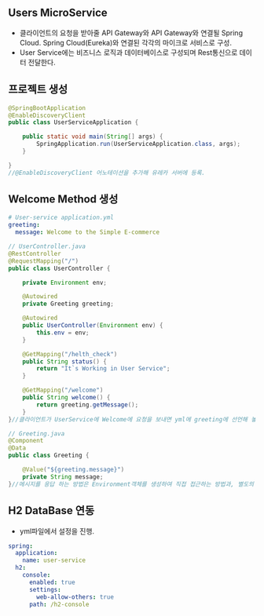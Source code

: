 
## Users MicroService
- 클라이언트의 요청을 받아줄 API Gateway와 API Gateway와 연결될 Spring Cloud. Spring Cloud(Eureka)와 연결된 각각의 마이크로 서비스로 구성.
- User Service에는 비즈니스 로직과 데이터베이스로 구성되며 Rest통신으로 데이터 전달한다.


## 프로젝트 생성
``` java
@SpringBootApplication
@EnableDiscoveryClient
public class UserServiceApplication {

    public static void main(String[] args) {
        SpringApplication.run(UserServiceApplication.class, args);
    }

}
//@EnableDiscoveryClient 어노테이션을 추가해 유레카 서버에 등록.
```


## Welcome Method 생성
``` application.yml
# User-service application.yml
greeting:
  message: Welcome to the Simple E-commerce
```

``` java
// UserController.java
@RestController
@RequestMapping("/")
public class UserController {

    private Environment env;

    @Autowired
    private Greeting greeting;

    @Autowired
    public UserController(Environment env) {
        this.env = env;
    }

    @GetMapping("/helth_check")
    public String status() {
        return "It`s Working in User Service";
    }

    @GetMapping("/welcome")
    public String welcome() {
        return greeting.getMessage();
    }
}//클라이언트가 UserService에 Welcome에 요청을 보내면 yml에 greeting에 선언해 놓은 메시지를 응답.

// Greeting.java
@Component
@Data
public class Greeting {

    @Value("${greeting.message}")
    private String message;
}//메시지를 응답 하는 방법은 Environment객체를 생성하여 직접 접근하는 방법과, 별도의 클래스를 생성하여 @Value("${greeting.message}")어노테이션을 통해 값을 대입 후 필요한 클래스에서 get()메서드를 활용하여 값을 얻을 수 있음.
```

## H2 DataBase 연동

- yml파일에서 설정을 진행.
``` application.yml
spring:
  application:
    name: user-service
  h2:
    console:
      enabled: true
      settings:
        web-allow-others: true
      path: /h2-console
```
